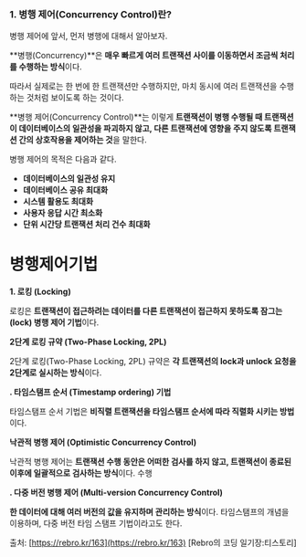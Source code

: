 ### **1. 병행 제어(Concurrency Control)란?**

병행 제어에 앞서, 먼저 병행에 대해서 알아보자. 

**병행(Concurrency)**은 **매우 빠르게 여러 트랜잭션 사이를 이동하면서 조금씩 처리를 수행하는 방식**이다. 

따라서 실제로는 한 번에 한 트랜잭션만 수행하지만, 마치 동시에 여러 트랜잭션을 수행하는 것처럼 보이도록 하는 것이다. 

**병행 제어(Concurrency Control)**는 이렇게 **트랜잭션이 병행 수행될 때 트랜잭션이 데이터베이스의 일관성을 파괴하지 않고, 다른 트랜잭션에 영향을 주지 않도록 트랜잭션 간의 상호작용을 제어하는 것**을 말한다. 

병행 제어의 목적은 다음과 같다. 

- **데이터베이스의 일관성 유지**
- **데이터베이스 공유 최대화**
- **시스템 활용도 최대화**
- **사용자 응답 시간 최소화**
- **단위 시간당 트랜잭션 처리 건수 최대화**


# 병행제어기법

**1. 로킹 (Locking)**

로킹은 **트랜잭션이 접근하려는 데이터를 다른 트랜잭션이 접근하지 못하도록 잠그는(lock) 병행 제어 기법**이다.


 **2단계 로킹 규약 (Two-Phase Locking, 2PL)**

2단계 로킹(Two-Phase Locking, 2PL) 규약은 **각 트랜잭션의 lock과 unlock 요청을 2단계로 실시하는 방식**이다.


**. 타임스탬프 순서 (Timestamp ordering) 기법**

타임스탬프 순서 기법은 **비직렬 트랜잭션을 타임스탬프 순서에 따라 직렬화 시키는 방법**이다.


**낙관적 병행 제어 (Optimistic Concurrency Control)**

낙관적 병행 제어는 **트랜잭션 수행 동안은 어떠한 검사를 하지 않고, 트랜잭션이 종료된 이후에 일괄적으로 검사하는 방식**이다. 수행


**. 다중 버전 병행 제어 (Multi-version Concurrency Control)**

**한 데이터에 대해 여러 버전의 값을 유지하며 관리하는 방식**이다. 타임스탬프의 개념을 이용하며, 다중 버전 타임 스탬프 기법이라고도 한다. 

출처: [https://rebro.kr/163](https://rebro.kr/163) [Rebro의 코딩 일기장:티스토리]